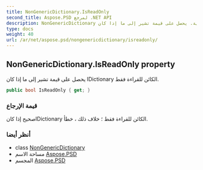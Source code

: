 ```yaml
---
title: NonGenericDictionary.IsReadOnly
second_title: Aspose.PSD لمرجع .NET API
description: NonGenericDictionary ملكية. يحصل على قيمة تشير إلى ما إذا كان IDictionary الكائن للقراءة فقط.
type: docs
weight: 40
url: /ar/net/aspose.psd/nongenericdictionary/isreadonly/
---
```

## NonGenericDictionary.IsReadOnly property

يحصل على قيمة تشير إلى ما إذا كان IDictionary الكائن للقراءة فقط.

```csharp
public bool IsReadOnly { get; }
```

### قيمة الإرجاع

صحيح إذا كانIDictionary الكائن للقراءة فقط ؛ خلاف ذلك ، خطأ.

### أنظر أيضا

* class [NonGenericDictionary](../)
* مساحة الاسم [Aspose.PSD](../../nongenericdictionary/)
* المجسم [Aspose.PSD](../../../)


